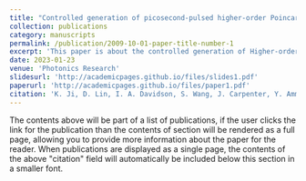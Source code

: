 ```yaml
---
title: "Controlled generation of picosecond-pulsed higher-order Poincaré sphere beams from an ytterbium-doped multicore fiber amplifier"
collection: publications
category: manuscripts
permalink: /publication/2009-10-01-paper-title-number-1
excerpt: 'This paper is about the controlled generation of Higher-order Poincaré sphere (HOPS) beams based on coherent beam combination from an Yb-doped multicore fiber (MCF) amplifier.'
date: 2023-01-23
venue: 'Photonics Research'
slidesurl: 'http://academicpages.github.io/files/slides1.pdf'
paperurl: 'http://academicpages.github.io/files/paper1.pdf'
citation: 'K. Ji, D. Lin, I. A. Davidson, S. Wang, J. Carpenter, Y. Amma, Y. Jung, M. Guasoni, and D. J. Richardson, "Controlled generation of picosecond-pulsed higher-order Poincaré sphere beams from an ytterbium doped multicore fiber amplifier," Photon. Res. (2023)'
---
```


The contents above will be part of a list of publications, if the user clicks the link for the publication than the contents of section will be rendered as a full page, allowing you to provide more information about the paper for the reader. When publications are displayed as a single page, the contents of the above "citation" field will automatically be included below this section in a smaller font.
